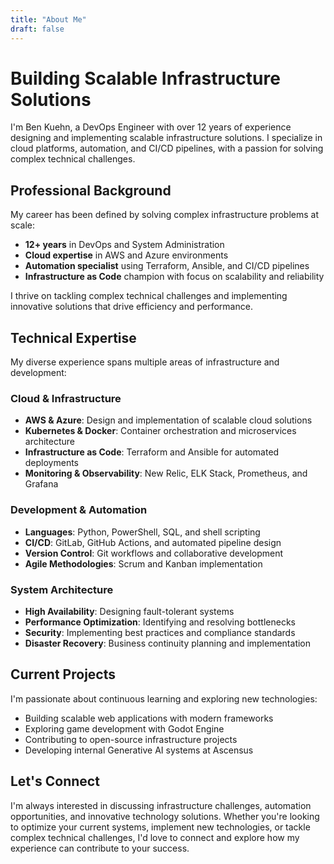 ```yaml
---
title: "About Me"
draft: false
---
```


# Building Scalable Infrastructure Solutions

I'm Ben Kuehn, a DevOps Engineer with over 12 years of experience designing and implementing scalable infrastructure solutions. I specialize in cloud platforms, automation, and CI/CD pipelines, with a passion for solving complex technical challenges.

## Professional Background

My career has been defined by solving complex infrastructure problems at scale:

- **12+ years** in DevOps and System Administration
- **Cloud expertise** in AWS and Azure environments
- **Automation specialist** using Terraform, Ansible, and CI/CD pipelines
- **Infrastructure as Code** champion with focus on scalability and reliability

I thrive on tackling complex technical challenges and implementing innovative solutions that drive efficiency and performance.

## Technical Expertise

My diverse experience spans multiple areas of infrastructure and development:

### Cloud & Infrastructure
- **AWS & Azure**: Design and implementation of scalable cloud solutions
- **Kubernetes & Docker**: Container orchestration and microservices architecture
- **Infrastructure as Code**: Terraform and Ansible for automated deployments
- **Monitoring & Observability**: New Relic, ELK Stack, Prometheus, and Grafana

### Development & Automation
- **Languages**: Python, PowerShell, SQL, and shell scripting
- **CI/CD**: GitLab, GitHub Actions, and automated pipeline design
- **Version Control**: Git workflows and collaborative development
- **Agile Methodologies**: Scrum and Kanban implementation

### System Architecture
- **High Availability**: Designing fault-tolerant systems
- **Performance Optimization**: Identifying and resolving bottlenecks
- **Security**: Implementing best practices and compliance standards
- **Disaster Recovery**: Business continuity planning and implementation

## Current Projects

I'm passionate about continuous learning and exploring new technologies:

- Building scalable web applications with modern frameworks
- Exploring game development with Godot Engine
- Contributing to open-source infrastructure projects
- Developing internal Generative AI systems at Ascensus

## Let's Connect

I'm always interested in discussing infrastructure challenges, automation opportunities, and innovative technology solutions. Whether you're looking to optimize your current systems, implement new technologies, or tackle complex technical challenges, I'd love to connect and explore how my experience can contribute to your success.